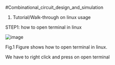 #Combinational_circuit_design_and_simulation

1. Tutorial/Walk-through on linux usage 


STEP1: how to open terminal in linux 

![image](https://user-images.githubusercontent.com/89384474/147099005-bf1ab6e2-59c5-45f2-824a-40feac8918ba.png)

Fig.1 Figure shows how to open terminal in linux. 

We have to right click and press on open terminal


